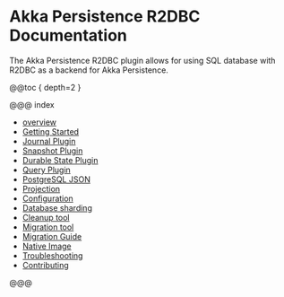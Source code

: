 # Akka Persistence R2DBC Documentation

The Akka Persistence R2DBC plugin allows for using SQL database with R2DBC as a backend for Akka Persistence.

@@toc { depth=2 }

@@@ index

* [overview](overview.md)
* [Getting Started](getting-started.md)
* [Journal Plugin](journal.md)
* [Snapshot Plugin](snapshots.md)
* [Durable State Plugin](durable-state-store.md)
* [Query Plugin](query.md)
* [PostgreSQL JSON](postgres_json.md)
* [Projection](projection.md)
* [Configuration](config.md)
* [Database sharding](data-partition.md)
* [Cleanup tool](cleanup.md)
* [Migration tool](migration.md)
* [Migration Guide](migration-guide.md)
* [Native Image](native-image.md)
* [Troubleshooting](troubleshooting.md)
* [Contributing](contributing.md)

@@@

